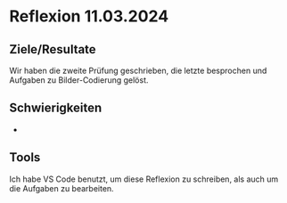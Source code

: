 # Reflexion 11.03.2024

## Ziele/Resultate

Wir haben die zweite Prüfung geschrieben, die letzte besprochen und Aufgaben zu Bilder-Codierung gelöst.

## Schwierigkeiten

-

## Tools

Ich habe VS Code benutzt, um diese Reflexion zu schreiben, als auch um die Aufgaben zu bearbeiten. 